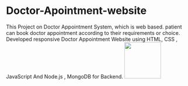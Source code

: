 # Doctor-Apointment-website
This Project on Doctor Appointment System, which is web based. patient can book doctor appointment according to their requirements or choice.  Developed responsive Doctor Appointment Website using HTML, CSS , JavaScript And Node.js , MongoDB for Backend.
<img src="https://user-images.githubusercontent.com/95689328/145036334-00256979-fecc-4d55-b50b-787b97b658e9.jpg" width="100" height="100">
